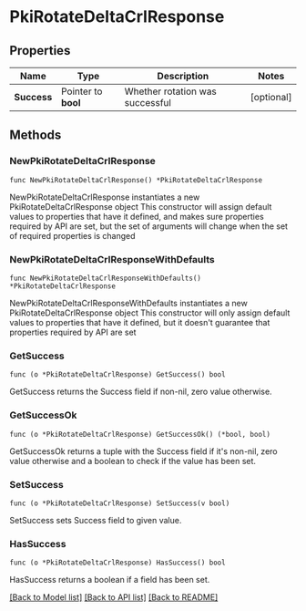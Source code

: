 # PkiRotateDeltaCrlResponse


## Properties

Name | Type | Description | Notes
------------ | ------------- | ------------- | -------------
**Success** | Pointer to **bool** | Whether rotation was successful | [optional] 



## Methods


### NewPkiRotateDeltaCrlResponse

`func NewPkiRotateDeltaCrlResponse() *PkiRotateDeltaCrlResponse`

NewPkiRotateDeltaCrlResponse instantiates a new PkiRotateDeltaCrlResponse object
This constructor will assign default values to properties that have it defined,
and makes sure properties required by API are set, but the set of arguments
will change when the set of required properties is changed

### NewPkiRotateDeltaCrlResponseWithDefaults

`func NewPkiRotateDeltaCrlResponseWithDefaults() *PkiRotateDeltaCrlResponse`

NewPkiRotateDeltaCrlResponseWithDefaults instantiates a new PkiRotateDeltaCrlResponse object
This constructor will only assign default values to properties that have it defined,
but it doesn't guarantee that properties required by API are set


### GetSuccess

`func (o *PkiRotateDeltaCrlResponse) GetSuccess() bool`

GetSuccess returns the Success field if non-nil, zero value otherwise.

### GetSuccessOk

`func (o *PkiRotateDeltaCrlResponse) GetSuccessOk() (*bool, bool)`

GetSuccessOk returns a tuple with the Success field if it's non-nil, zero value otherwise
and a boolean to check if the value has been set.

### SetSuccess

`func (o *PkiRotateDeltaCrlResponse) SetSuccess(v bool)`

SetSuccess sets Success field to given value.


### HasSuccess

`func (o *PkiRotateDeltaCrlResponse) HasSuccess() bool`

HasSuccess returns a boolean if a field has been set.









[[Back to Model list]](../README.md#documentation-for-models) [[Back to API list]](../README.md#documentation-for-api-endpoints) [[Back to README]](../README.md)


